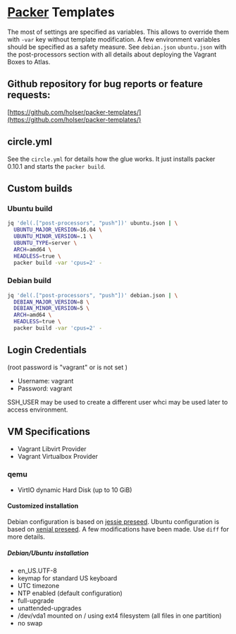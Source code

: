 # [Packer](https://www.packer.io) Templates

The most of settings are specified as variables. This allows to override them
with `-var` key without template modification. A few environment variables
should be specified as a safety measure. See `debian.json` `ubuntu.json` with
the post-processors section with all details about deploying the Vagrant Boxes
to Atlas.

## Github repository for bug reports or feature requests:

[https://github.com/holser/packer-templates/](https://github.com/holser/packer-templates/)

## circle.yml

See the `circle.yml` for details how the glue works. It just installs packer 0.10.1
and starts the `packer build`.

## Custom builds

### Ubuntu build

```sh
jq 'del(.["post-processors", "push"])' ubuntu.json | \
  UBUNTU_MAJOR_VERSION=16.04 \
  UBUNTU_MINOR_VERSION=.1 \
  UBUNTU_TYPE=server \
  ARCH=amd64 \
  HEADLESS=true \
  packer build -var 'cpus=2' -
```

### Debian build
```sh
jq 'del(.["post-processors", "push"])' debian.json | \
  DEBIAN_MAJOR_VERSION=8 \
  DEBIAN_MINOR_VERSION=5 \
  ARCH=amd64 \
  HEADLESS=true \
  packer build -var 'cpus=2' - 
```

## Login Credentials

(root password is "vagrant" or is not set )

* Username: vagrant
* Password: vagrant

SSH_USER may be used to create a different user whci may be used later to
access environment.

## VM Specifications

* Vagrant Libvirt Provider
* Vagrant Virtualbox Provider

### qemu

* VirtIO dynamic Hard Disk (up to 10 GiB)

#### Customized installation

Debian configuration is based on 
[jessie preseed](https://www.debian.org/releases/jessie/example-preseed.txt).
Ubuntu configuration is based on 
[xenial preseed](https://help.ubuntu.com/lts/installation-guide/example-preseed.txt).
A few modifications have been made. Use `diff` for more details.

##### Debian/Ubuntu installation

* en_US.UTF-8
* keymap for standard US keyboard
* UTC timezone
* NTP enabled (default configuration)
* full-upgrade
* unattended-upgrades
* /dev/vda1 mounted on / using ext4 filesystem (all files in one partition)
* no swap
